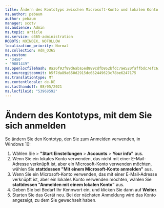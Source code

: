 ```yaml
---
title: Ändern des Kontotyps zwischen Microsoft-Konto und lokalem Konto
ms.author: pebaum
author: pebaum
manager: scotv
ms.audience: Admin
ms.topic: article
ms.service: o365-administration
ROBOTS: NOINDEX, NOFOLLOW
localization_priority: Normal
ms.collection: Adm_O365
ms.custom:
- "3450"
- "9001449"
ms.openlocfilehash: 8a26f93f89d6aba5ed889cdfb862bfdc7ae520faffbdc7efc6778a38c8ba12af
ms.sourcegitcommit: b5f7da89a650d2915dc652449623c78be6247175
ms.translationtype: MT
ms.contentlocale: de-DE
ms.lasthandoff: 08/05/2021
ms.locfileid: "53968592"
---
```

# <a name="change-the-account-type-that-you-sign-in-with"></a>Ändern des Kontotyps, mit dem Sie sich anmelden

So ändern Sie den Kontotyp, den Sie zum Anmelden verwenden, in Windows 10:

1. Wählen Sie  >  **"Start Einstellungen**  >  **Accounts**  >  **Your info"** aus.
2. Wenn Sie ein lokales Konto verwenden, das nicht mit einer E-Mail-Adresse verknüpft ist, aber ein Microsoft-Konto verwenden möchten, wählen Sie **stattdessen "Mit einem Microsoft-Konto anmelden"** aus.
3. Wenn Sie ein Microsoft-Konto verwenden, das mit einer E-Mail-Adresse verknüpft ist, aber ein lokales Konto verwenden möchten, wählen Sie **stattdessen "Anmelden mit einem lokalen Konto"** aus.
4. Geben Sie bei Bedarf Ihr Kennwort ein, und klicken Sie dann auf **Weiter**.
5. Starten Sie das Gerät neu. Bei der nächsten Anmeldung wird das Konto angezeigt, zu dem Sie gewechselt haben.